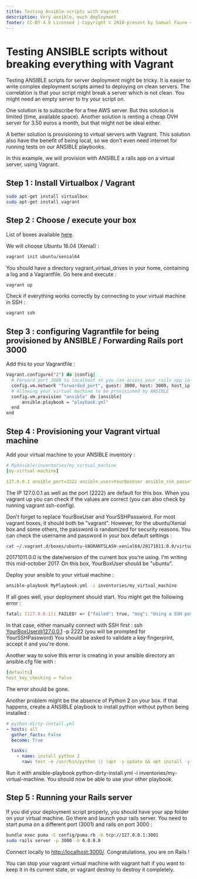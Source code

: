```yaml
---
title: Testing Ansible scripts with Vagrant
description: Very ansible, much deployment
footer: CC-BY-4.0 Licensed | Copyright © 2018-present by Samuel Faure <3
---
```

# Testing ANSIBLE scripts without breaking everything with Vagrant

Testing ANSIBLE scripts for server deployment might be tricky.
It is easier to write complex deployment scripts aimed to deploying on clean servers. The correlation is that your script might break a server which is not clean. You might need an empty server to try your script on.

One solution is to subscribe for a free AWS server. But this solution is limited (time, available space).
Another solution is renting a cheap OVH server for 3.50 euros a month, but that might not be ideal either.

A better solution is provisioning to virtual servers with Vagrant. This solution also have the benefit of being local, so we don't even need internet for running tests on our ANSIBLE playbooks.

In this example, we will provision with ANSIBLE a rails app on a virtual server, using Vagrant.

## Step 1 : Install Virtualbox / Vagrant

```bash
sudo apt-get install virtualbox
sudo apt-get install vagrant
```

## Step 2 : Choose / execute your box

List of boxes available [here](https://app.vagrantup.com/boxes/search).

We will choose Ubuntu 16.04 (Xenial) :

```bash
vagrant init ubuntu/xenial64
```

You should have a directory vagrant_virtual_drives in your home, containing a log and a Vagrantfile. Go here and execute :

```bash
vagrant up
```

Check if everything works correctly by connecting to your virtual machine in SSH :

```bash
vagrant ssh
```

## Step 3 : configuring Vagrantfile for being provisioned by ANSIBLE / Forwarding Rails port 3000

Add this to your Vagrantfile :

```bash
Vagrant.configure("2") do |config|
  # Forward port 3000 to localhost so you can access your rails app in your browser
  config.vm.network "forwarded_port", guest: 3000, host: 3000, host_ip: "127.0.0.1"
  # Allowing your virtual machine to be provisioned by ANSIBLE
  config.vm.provision "ansible" do |ansible|
      ansible.playbook = "playbook.yml"
  end
end
```

## Step 4 : Provisioning your Vagrant virtual machine

Add your virtual machine to your ANSIBLE inventory :

```yaml
# MyAnsible/inventories/my_virtual_machine
[my-virtual-machine]

127.0.0.1 ansible_port=2222 ansible_user=YourBoxUser ansible_ssh_pass=YourSSHPassword
```

The IP 127.0.0.1 as well as the port (2222) are default for this box. When you vagrant up you can check if the values are correct (you can also check by running vagrant ssh-config).

Don't forget to replace YourBoxUser and YourSSHPassword. For most vagrant boxes, it should both be "vagrant". However, for the ubuntu/Xenial box and some others, the password is randomized for security reasons. You can check the username and password in your box default settings :

```bash
cat ~/.vagrant.d/boxes/ubuntu-VAGRANTSLASH-xenial64/20171011.0.0/virtualbox
```

20171011.0.0 is the date/version of the current box you're using. I'm writing this mid-october 2017. On this box, YourBoxUser should be "ubuntu".

Deploy your ansible to your virtual machine :

```bash
ansible-playbook MyPlaybook.yml -i inventories/my_virtual_machine
```

If all goes well, your deployment should start.
You might get the following error :

```bash
fatal: [127.0.0.1]: FAILED! => {"failed": true, "msg": "Using a SSH password instead of a key is not possible because Host Key checking is enabled and sshpass does not support this. Please add this host's fingerprint to your known_hosts file to manage this host."}
```

In that case, either manually connect with SSH first : ssh YourBoxUser@127.0.0.1 -p 2222 (you will be prompted for YourSSHPassword)
You should be asked to validate a key fingerprint, accept it and you're done.

Another way to solve this error is creating in your ansible directory an ansible.cfg file with :

```yaml
[defaults]
host_key_checking = false
```

The error should be gone.

Another problem might be the absence of Python 2 on your box. If that happens, create a ANSIBLE playbook to install python without python being installed :

```yaml
# python-dirty-install.yml
- hosts: all
  gather_facts: False
  become: True

  tasks:
    - name: install python 2
      raw: test -e /usr/bin/python || (apt -y update && apt install -y python-minimal)
```

Run it with ansible-playbook python-dirty-install.yml -i inventories/my-virtual-machine. You should now be able to use your other playbook.

## Step 5 : Running your Rails server

If you did your deployment script properly, you should have your app folder on your virtual machine. Go there and launch your rails server. You need to start puma on a different port (3001) and rails on port 3000 :

```bash
bundle exec puma -C config/puma.rb -b tcp://127.0.0.1:3001
sudo rails server -p 3000 -b 0.0.0.0
```

Connect locally to [http://localhost:3000/](http://localhost:3000/). Congratulations, you are on Rails !

You can stop your vagrant virtual machine with vagrant halt if you want to keep it in its current state, or vagrant destroy to destroy it completely.
